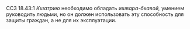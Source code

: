 ССЗ 18.43:1	_Кшатрию_ необходимо обладать _ишвара-бхавой,_ умением руководить людьми, но он должен использовать эту способность для защиты граждан, а не для их эксплуатации.